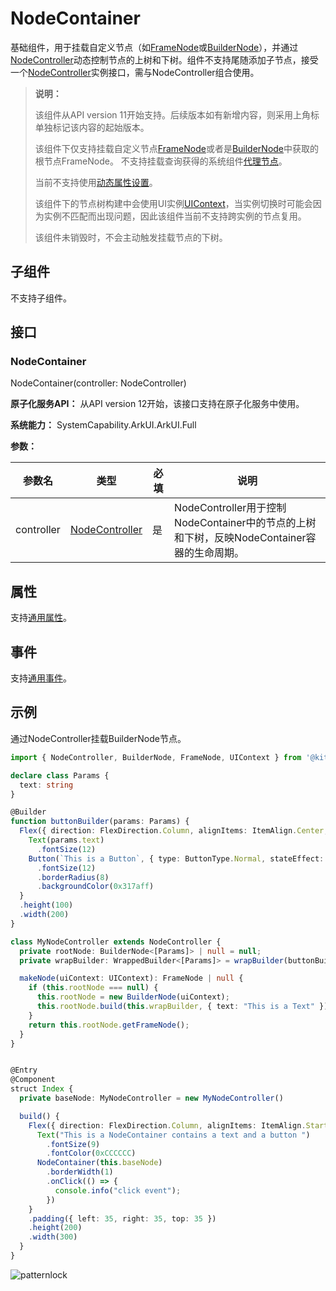 # NodeContainer
<!--Kit: ArkUI-->
<!--Subsystem: ArkUI-->
<!--Owner: @xiang-shouxing-->
<!--Designer: @xiang-shouxing-->
<!--Tester: @sally__-->
<!--Adviser: @HelloCrease-->

基础组件，用于挂载自定义节点（如[FrameNode](../js-apis-arkui-frameNode.md)或[BuilderNode](../js-apis-arkui-builderNode.md)），并通过[NodeController](../js-apis-arkui-nodeController.md)动态控制节点的上树和下树。组件不支持尾随添加子节点，接受一个[NodeController](../js-apis-arkui-nodeController.md)实例接口，需与NodeController组合使用。

> **说明：**
>
> 该组件从API version 11开始支持。后续版本如有新增内容，则采用上角标单独标记该内容的起始版本。
>
> 该组件下仅支持挂载自定义节点[FrameNode](../js-apis-arkui-frameNode.md)或者是[BuilderNode](../js-apis-arkui-builderNode.md)中获取的根节点FrameNode。
> 不支持挂载查询获得的系统组件[代理节点](../js-apis-arkui-frameNode.md#ismodifiable12)。
>
> 当前不支持使用[动态属性设置](./ts-universal-attributes-attribute-modifier.md)。
>
> 该组件下的节点树构建中会使用UI实例[UIContext](../arkts-apis-uicontext-uicontext.md)，当实例切换时可能会因为实例不匹配而出现问题，因此该组件当前不支持跨实例的节点复用。
>
> 该组件未销毁时，不会主动触发挂载节点的下树。

## 子组件

不支持子组件。

## 接口

### NodeContainer

NodeContainer(controller: NodeController)

**原子化服务API：** 从API version 12开始，该接口支持在原子化服务中使用。

**系统能力：** SystemCapability.ArkUI.ArkUI.Full

**参数：**

| 参数名     | 类型                                                 | 必填 | 说明                                                         |
| ---------- | ---------------------------------------------------- | ---- | ------------------------------------------------------------ |
| controller | [NodeController](../js-apis-arkui-nodeController.md) | 是   | NodeController用于控制NodeContainer中的节点的上树和下树，反映NodeContainer容器的生命周期。 |
## 属性

支持[通用属性](ts-component-general-attributes.md)。

## 事件

支持[通用事件](ts-component-general-events.md)。

## 示例

通过NodeController挂载BuilderNode节点。

```ts
import { NodeController, BuilderNode, FrameNode, UIContext } from '@kit.ArkUI';

declare class Params {
  text: string
}

@Builder
function buttonBuilder(params: Params) {
  Flex({ direction: FlexDirection.Column, alignItems: ItemAlign.Center, justifyContent: FlexAlign.SpaceEvenly }) {
    Text(params.text)
      .fontSize(12)
    Button(`This is a Button`, { type: ButtonType.Normal, stateEffect: true })
      .fontSize(12)
      .borderRadius(8)
      .backgroundColor(0x317aff)
  }
  .height(100)
  .width(200)
}

class MyNodeController extends NodeController {
  private rootNode: BuilderNode<[Params]> | null = null;
  private wrapBuilder: WrappedBuilder<[Params]> = wrapBuilder(buttonBuilder);

  makeNode(uiContext: UIContext): FrameNode | null {
    if (this.rootNode === null) {
      this.rootNode = new BuilderNode(uiContext);
      this.rootNode.build(this.wrapBuilder, { text: "This is a Text" })
    }
    return this.rootNode.getFrameNode();
  }
}


@Entry
@Component
struct Index {
  private baseNode: MyNodeController = new MyNodeController()

  build() {
    Flex({ direction: FlexDirection.Column, alignItems: ItemAlign.Start, justifyContent: FlexAlign.SpaceEvenly }) {
      Text("This is a NodeContainer contains a text and a button ")
        .fontSize(9)
        .fontColor(0xCCCCCC)
      NodeContainer(this.baseNode)
        .borderWidth(1)
        .onClick(() => {
          console.info("click event");
        })
    }
    .padding({ left: 35, right: 35, top: 35 })
    .height(200)
    .width(300)
  }
}
```
![patternlock](figures/nodeContainer_sample.jpg)